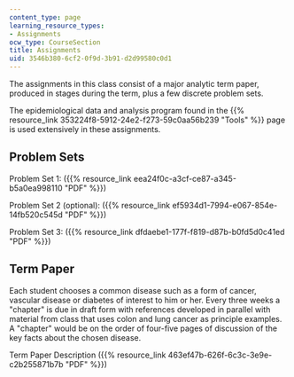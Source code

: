 ```yaml
---
content_type: page
learning_resource_types:
- Assignments
ocw_type: CourseSection
title: Assignments
uid: 3546b380-6cf2-0f9d-3b91-d2d99580c0d1
---
```


The assignments in this class consist of a major analytic term paper, produced in stages during the term, plus a few discrete problem sets.

The epidemiological data and analysis program found in the {{% resource_link 353224f8-5912-24e2-f273-59c0aa56b239 "Tools" %}} page is used extensively in these assignments.

Problem Sets
------------

Problem Set 1: ({{% resource_link eea24f0c-a3cf-ce87-a345-b5a0ea998110 "PDF" %}})

Problem Set 2 (optional): ({{% resource_link ef5934d1-7994-e067-854e-14fb520c545d "PDF" %}})

Problem Set 3: ({{% resource_link dfdaebe1-177f-f819-d87b-b0fd5d0c41ed "PDF" %}})

Term Paper
----------

Each student chooses a common disease such as a form of cancer, vascular disease or diabetes of interest to him or her. Every three weeks a "chapter" is due in draft form with references developed in parallel with material from class that uses colon and lung cancer as principle examples. A "chapter" would be on the order of four-five pages of discussion of the key facts about the chosen disease.

Term Paper Description ({{% resource_link 463ef47b-626f-6c3c-3e9e-c2b255871b7b "PDF" %}})